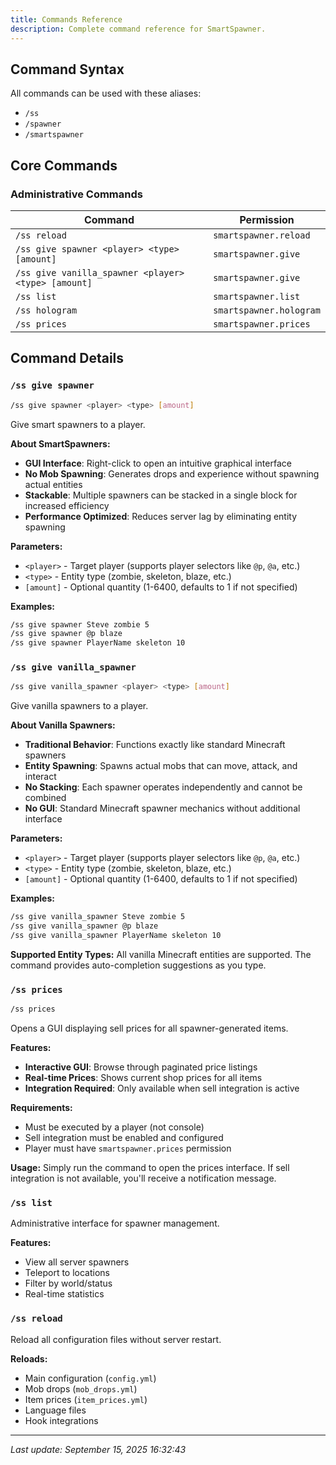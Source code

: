 ```yaml
---
title: Commands Reference
description: Complete command reference for SmartSpawner.
---
```


## Command Syntax

All commands can be used with these aliases:
- `/ss`
- `/spawner` 
- `/smartspawner`

## Core Commands

### Administrative Commands

| Command | Permission |
|---------|-------------|
| `/ss reload` | `smartspawner.reload` |
| `/ss give spawner <player> <type> [amount]` | `smartspawner.give` |
| `/ss give vanilla_spawner <player> <type> [amount]` | `smartspawner.give` |
| `/ss list` | `smartspawner.list` |
| `/ss hologram` | `smartspawner.hologram` |
| `/ss prices` | `smartspawner.prices` |

## Command Details

### `/ss give spawner`

```bash
/ss give spawner <player> <type> [amount]
```

Give smart spawners to a player.

**About SmartSpawners:**
- **GUI Interface**: Right-click to open an intuitive graphical interface
- **No Mob Spawning**: Generates drops and experience without spawning actual entities
- **Stackable**: Multiple spawners can be stacked in a single block for increased efficiency
- **Performance Optimized**: Reduces server lag by eliminating entity spawning

**Parameters:**
- `<player>` - Target player (supports player selectors like `@p`, `@a`, etc.)
- `<type>` - Entity type (zombie, skeleton, blaze, etc.)
- `[amount]` - Optional quantity (1-6400, defaults to 1 if not specified)

**Examples:**
```bash
/ss give spawner Steve zombie 5
/ss give spawner @p blaze
/ss give spawner PlayerName skeleton 10
```

### `/ss give vanilla_spawner`

```bash
/ss give vanilla_spawner <player> <type> [amount]
```

Give vanilla spawners to a player.

**About Vanilla Spawners:**
- **Traditional Behavior**: Functions exactly like standard Minecraft spawners
- **Entity Spawning**: Spawns actual mobs that can move, attack, and interact
- **No Stacking**: Each spawner operates independently and cannot be combined
- **No GUI**: Standard Minecraft spawner mechanics without additional interface

**Parameters:**
- `<player>` - Target player (supports player selectors like `@p`, `@a`, etc.)
- `<type>` - Entity type (zombie, skeleton, blaze, etc.)
- `[amount]` - Optional quantity (1-6400, defaults to 1 if not specified)

**Examples:**
```bash
/ss give vanilla_spawner Steve zombie 5
/ss give vanilla_spawner @p blaze
/ss give vanilla_spawner PlayerName skeleton 10
```

**Supported Entity Types:**
All vanilla Minecraft entities are supported. The command provides auto-completion suggestions as you type.

### `/ss prices`

```bash
/ss prices
```

Opens a GUI displaying sell prices for all spawner-generated items.

**Features:**
- **Interactive GUI**: Browse through paginated price listings
- **Real-time Prices**: Shows current shop prices for all items
- **Integration Required**: Only available when sell integration is active

**Requirements:**
- Must be executed by a player (not console)
- Sell integration must be enabled and configured
- Player must have `smartspawner.prices` permission

**Usage:**
Simply run the command to open the prices interface. If sell integration is not available, you'll receive a notification message.

### `/ss list`

Administrative interface for spawner management.

**Features:**
- View all server spawners
- Teleport to locations
- Filter by world/status
- Real-time statistics

### `/ss reload`

Reload all configuration files without server restart.

**Reloads:**
- Main configuration (`config.yml`)
- Mob drops (`mob_drops.yml`)
- Item prices (`item_prices.yml`)
- Language files
- Hook integrations

---

*Last update: September 15, 2025 16:32:43*